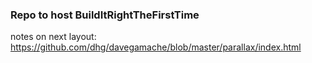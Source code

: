 ### Repo to host BuildItRightTheFirstTime

notes on next layout: https://github.com/dhg/davegamache/blob/master/parallax/index.html